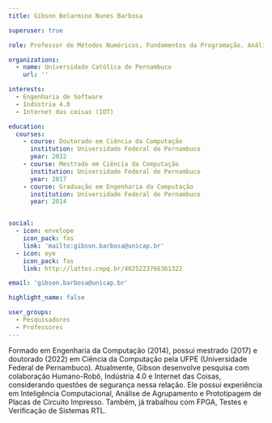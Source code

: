 ```yaml
---
title: Gibson Belarmino Nunes Barbosa

superuser: true

role: Professor de Métodos Numéricos, Fundamentos da Programação, Análise de Algoritmos, Elementos da Diferenciação Computacional, Computação Sociedade e Sustentabilidade, Programação Estruturada.

organizations:
  - name: Universidade Católica de Pernambuco
    url: ''

interests:
  - Engenharia de Software
  - Indústria 4.0
  - Internet das coisas (IOT)

education:
  courses:
    - course: Doutorado em Ciência da Computação
      institution: Universidade Federal de Pernambuco
      year: 2022
    - course: Mestrado em Ciência da Computação
      institution: Universidade Federal de Pernambuco
      year: 2017
    - course: Graduação em Engenharia da Computação
      institution: Universidade Federal de Pernambuco
      year: 2014


social:
  - icon: envelope
    icon_pack: fas
    link: 'mailto:gibson.barbosa@unicap.br'
  - icon: eye
    icon_pack: fas
    link: http://lattes.cnpq.br/4025223766361322

email: 'gibson.barbosa@unicap.br'

highlight_name: false

user_groups:
  - Pesquisadores
  - Professores
---
```


Formado em Engenharia da Computação (2014), possui mestrado (2017) e doutorado (2022) em Ciência da Computação pela UFPE (Universidade Federal de Pernambuco). Atualmente, Gibson desenvolve pesquisa com colaboração Humano-Robô, Indústria 4.0 e Internet das Coisas, considerando questões de segurança nessa relação. Ele possui experiência em Inteligência Computacional, Análise de Agrupamento e Prototipagem de Placas de Circuito Impresso. Também, já trabalhou com FPGA, Testes e Verificação de Sistemas RTL.